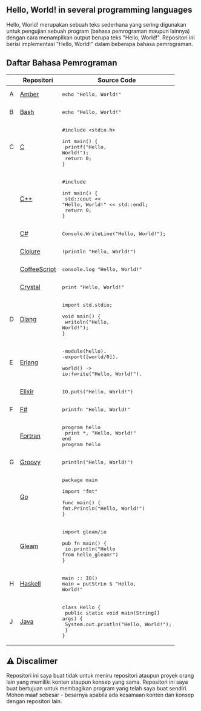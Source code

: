 ## Hello, World! in several programming languages

Hello, World! merupakan sebuah teks sederhana yang sering digunakan untuk pengujian sebuah program (bahasa pemrograman maupun lainnya) dengan cara menampilkan output berupa teks "Hello, World!". Repositori ini berisi implementasi "Hello, World!" dalam beberapa bahasa pemrograman.

## Daftar Bahasa Pemrograman

|     | Repositori                                                                                                           | Source Code                                                                                                                          |
| --- | -------------------------------------------------------------------------------------------------------------------- | ------------------------------------------------------------------------------------------------------------------------------------ |
| A   | [Amber](https://github.com/codewithfahmi/hello-world-in-several-programming-languages/tree/main/amber)               | <pre lang="ember">echo "Hello, World!"</pre>                                                                                         |
| B   | [Bash](https://github.com/codewithfahmi/hello-world-in-several-programming-languages/tree/main/bash)                 | <pre lang="bash">echo "Hello, World!"</pre>                                                                                          |
| C   | [C](https://github.com/codewithfahmi/hello-world-in-several-programming-languages/tree/main/c)                       | <pre lang="c">#include <stdio.h>&#13;&#13;int main() {&#13; printf("Hello, World!");&#13; return 0;&#13;}</pre>                      |
|     | [C++](https://github.com/codewithfahmi/hello-world-in-several-programming-languages/tree/main/c%2B%2B)               | <pre lang="cpp">#include <iostream>&#13;&#13;int main() {&#13; std::cout << "Hello, World!" << std::endl;&#13; return 0;&#13;}</pre> |
|     | [C#](https://github.com/codewithfahmi/hello-world-in-several-programming-languages/tree/main/c%23)                   | <pre lang="csharp">Console.WriteLine("Hello, World!");</pre>                                                                         |
|     | [Clojure](https://github.com/codewithfahmi/hello-world-in-several-programming-languages/tree/main/clojure)           | <pre lang="clojure">(println "Hello, World!")</pre>                                                                                  |
|     | [CoffeeScript](https://github.com/codewithfahmi/hello-world-in-several-programming-languages/tree/main/coffeescript) | <pre lang="coffeescript">console.log "Hello, World!"</pre>                                                                           |
|     | [Crystal](https://github.com/codewithfahmi/hello-world-in-several-programming-languages/tree/main/crystal)           | <pre lang="crystal">print "Hello, World!"</pre>                                                                                      |
| D   | [Dlang](https://github.com/codewithfahmi/hello-world-in-several-programming-languages/tree/main/d)                   | <pre lang="d">import std.stdio;&#13;&#13;void main() {&#13; writeln("Hello, World!");&#13;}                                          |
| E   | [Erlang](https://github.com/codewithfahmi/hello-world-in-several-programming-languages/tree/main/erlang)             | <pre lang="erlang">-module(hello).&#13;-export([world/0]).&#13;&#13;world() -> io:fwrite("Hello, World!").</pre>                     |
|     | [Elixir](https://github.com/codewithfahmi/hello-world-in-several-programming-languages/tree/main/elixir)             | <pre lang="elixir">IO.puts("Hello, World!")</pre>                                                                                    |
| F   | [F#](https://github.com/codewithfahmi/hello-world-in-several-programming-languages/tree/main/fsharp)                 | <pre lang="fsharp">printfn "Hello, World!"</pre>                                                                                     |
|     | [Fortran](https://github.com/codewithfahmi/hello-world-in-several-programming-languages/tree/main/fortran)           | <pre lang="fortran">program hello&#13; print \*, "Hello, World!"&#13;end program hello</pre>                                         |
| G   | [Groovy](https://github.com/codewithfahmi/hello-world-in-several-programming-languages/tree/main/groovy)             | <pre lang="groovy">println("Hello, World!")</pre>                                                                                    |
|     | [Go](https://github.com/codewithfahmi/hello-world-in-several-programming-languages/tree/main/golang)                 | <pre lang="go">package main&#13;&#13;import "fmt"&#13;&#13;func main() {&#13; fmt.Println("Hello, World!")&#13;}</pre>               |
|     | [Gleam](https://github.com/codewithfahmi/hello-world-in-several-programming-languages/tree/main/gleam/hello_gleam)   | <pre lang="gleam">import gleam/io&#13;&#13;pub fn main() {&#13; io.println("Hello from hello_gleam!")&#13;}</pre>                    |
| H   | [Haskell](https://github.com/codewithfahmi/hello-world-in-several-programming-languages/tree/main/haskell)           | <pre lang="haskell">main :: IO()&#13;main = putStrLn $ "Hello, World!"</pre>                                                         |
| J   | [Java](https://github.com/codewithfahmi/hello-world-in-several-programming-languages/tree/main/java)                 | <pre lang="java">class Hello {&#13; public static void main(String[] args) {&#13;  System.out.println("Hello, World!");&#13; }&#13;}</pre>                                                                                                                                     |

## ⚠️ Discalimer

Repositori ini saya buat tidak untuk meniru repositori ataupun proyek orang lain yang memiliki konten ataupun konsep yang sama. Repositori ini saya buat bertujuan untuk membagikan program yang telah saya buat sendiri. Mohon maaf sebesar - besarnya apabila ada kesamaan konten dan konsep dengan repositori lain.
